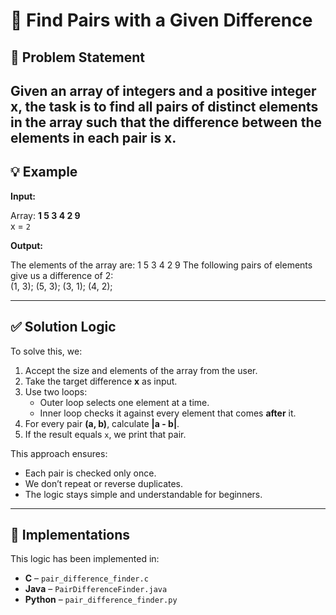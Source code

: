 # 🧮 Find Pairs with a Given Difference

## 📝 Problem Statement

Given an array of integers and a positive integer x, the task is to find all **pairs of distinct elements** in the array such that the difference between the elements in each pair is x.
---

## 💡 Example

**Input:**

Array: **1 5 3 4 2 9**  
x = `2`

**Output:**

The elements of the array are: 1 5 3 4 2 9 
The following pairs of elements give us a difference of 2:  
(1, 3); (5, 3); (3, 1); (4, 2);

---

## ✅ Solution Logic

To solve this, we:

1. Accept the size and elements of the array from the user.  
2. Take the target difference **x** as input.  
3. Use two loops:  
   - Outer loop selects one element at a time.  
   - Inner loop checks it against every element that comes **after** it.  
4. For every pair **(a, b)**, calculate **|a - b|**.  
5. If the result equals `x`, we print that pair.

This approach ensures:
- Each pair is checked only once.  
- We don’t repeat or reverse duplicates.  
- The logic stays simple and understandable for beginners.

---

## 📂 Implementations

This logic has been implemented in:

- **C** – `pair_difference_finder.c`
- **Java** – `PairDifferenceFinder.java`
- **Python** – `pair_difference_finder.py`

